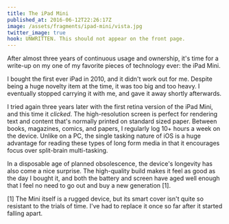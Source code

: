 ```yaml
---
title: The iPad Mini
published_at: 2016-06-12T22:26:17Z
image: /assets/fragments/ipad-mini/vista.jpg
twitter_image: true
hook: UNWRITTEN. This should not appear on the front page.
---
```


After almost three years of continuous usage and ownership, it's time for a
write-up on my one of my favorite pieces of technology ever: the iPad Mini.

I bought the first ever iPad in 2010, and it didn't work out for me. Despite
being a huge novelty item at the time, it was too big and too heavy. I
eventually stopped carrying it with me, and gave it away shortly afterwards.

I tried again three years later with the first retina version of the iPad Mini,
and this time it _clicked_. The high-resolution screen is perfect for rendering
text and content that's normally printed on standard sized paper. Between
books, magazines, comics, and papers, I regularly log 10+ hours a week on the
device. Unlike on a PC, the single tasking nature of iOS is a huge advantage
for reading these types of long form media in that it encourages focus over
split-brain multi-tasking.

In a disposable age of planned obsolescence, the device's longevity has also
come a nice surprise. The high-quality build makes it feel as good as the day I
bought it, and both the battery and screen have aged well enough that I feel no
need to go out and buy a new generation [1].

[1] The Mini itself is a rugged device, but its smart cover isn't quite so
    resistant to the trials of time. I've had to replace it once so far after
    it started falling apart.
